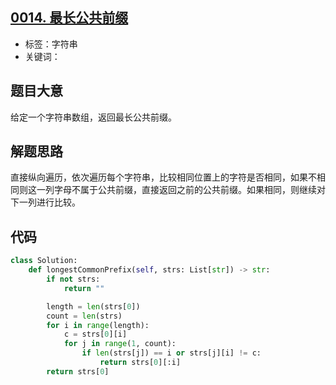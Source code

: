 ## [0014. 最长公共前缀](https://leetcode-cn.com/problems/longest-common-prefix/)

- 标签：字符串
- 关键词：

## 题目大意

给定一个字符串数组，返回最长公共前缀。

## 解题思路

直接纵向遍历，依次遍历每个字符串，比较相同位置上的字符是否相同，如果不相同则这一列字母不属于公共前缀，直接返回之前的公共前缀。如果相同，则继续对下一列进行比较。

## 代码

```Python
class Solution:
    def longestCommonPrefix(self, strs: List[str]) -> str:
        if not strs:
            return ""

        length = len(strs[0])
        count = len(strs)
        for i in range(length):
            c = strs[0][i]
            for j in range(1, count):
                if len(strs[j]) == i or strs[j][i] != c:
                    return strs[0][:i]
        return strs[0]
```



